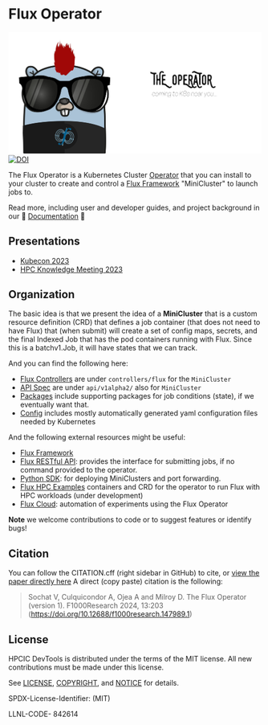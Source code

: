 # Flux Operator

![docs/development/the-operator.jpg](docs/development/the-operator.jpg)
[![DOI](https://zenodo.org/badge/528650707.svg)](https://zenodo.org/badge/latestdoi/528650707)

The Flux Operator is a Kubernetes Cluster [Operator](https://kubernetes.io/docs/concepts/extend-kubernetes/operator/)
that you can install to your cluster to create and control a [Flux Framework](https://flux-framework.org/) "MiniCluster"
to launch jobs to.

Read more, including user and developer guides, and project background in our 💛 [Documentation](https://flux-framework.org/flux-operator) 💛

## Presentations

 - [Kubecon 2023](https://t.co/vjRydPx1rb)
 - [HPC Knowledge Meeting 2023](https://hpckp.org/talks/cloud-and-hpc-convergence-flux-for-job-management-on-kubernetes/)

## Organization

The basic idea is that we present the idea of a **MiniCluster** that is a custom resource definition (CRD)
that defines a job container (that does not need to have Flux) that (when submit) will create a set of config maps,
secrets, and the final Indexed Job that has the pod containers running with Flux. Since
this is a batchv1.Job, it will have states that we can track.

And you can find the following here:

 - [Flux Controllers](controllers/flux) are under `controllers/flux` for the `MiniCluster`
 - [API Spec](api/v1alpha1/) are under `api/v1alpha2/` also for `MiniCluster`
 - [Packages](pkg) include supporting packages for job conditions (state), if we eventually want that.
 - [Config](config) includes mostly automatically generated yaml configuration files needed by Kubernetes

And the following external resources might be useful:

 - [Flux Framework](https://flux-framework.org)
 - [Flux RESTful API](https://github.com/flux-framework/flux-restful-api): provides the interface for submitting jobs, if no command provided to the operator.
 - [Python SDK](sdk/python): for deploying MiniClusters and port forwarding.
 - [Flux HPC Examples](https://github.com/rse-ops/flux-hpc) containers and CRD for the operator to run Flux with HPC workloads (under development)
 - [Flux Cloud](https://github.com/converged-computing/flux-cloud): automation of experiments using the Flux Operator

**Note** we welcome contributions to code or to suggest features or identify bugs!

## Citation

You can follow the CITATION.cff (right sidebar in GitHub) to cite, or [view the paper directly here](https://doi.org/10.12688/f1000research.147989.1)
A direct (copy paste) citation is the following:

> Sochat V, Culquicondor A, Ojea A and Milroy D. The Flux Operator (version 1). F1000Research 2024, 13:203 (https://doi.org/10.12688/f1000research.147989.1)


## License

HPCIC DevTools is distributed under the terms of the MIT license.
All new contributions must be made under this license.

See [LICENSE](https://github.com/converged-computing/cloud-select/blob/main/LICENSE),
[COPYRIGHT](https://github.com/converged-computing/cloud-select/blob/main/COPYRIGHT), and
[NOTICE](https://github.com/converged-computing/cloud-select/blob/main/NOTICE) for details.

SPDX-License-Identifier: (MIT)

LLNL-CODE- 842614
